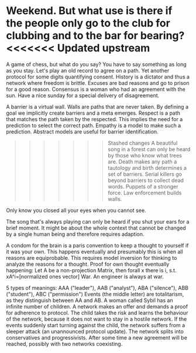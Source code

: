 Weekend.
But what use is there if the people only go to the club for clubbing and to the bar for bearing?
<<<<<<< Updated upstream
=======
A game of chess, but what do you say?
You have to say something as long as you stay.
Let's play an old record to agree on a path. Yet another protocol for some digits quantifying consent.
History is a dictator and thus a network where freedom is brittle. Excuses are bad reasons and go to prison for a good reason. Consensus is a woman who had an agreement with the sun.
Have a nice sunday for a special delivery of disagreement.

A barrier is a virtual wall. Walls are paths that are never taken. By defining a goal we implicitly create barriers and a meta emerges.
Respect is a path that matches the path taken by the respected. This implies the need for a prediction to select the correct path. Empathy is a model to make such a prediction.
Abstract models are useful for barrier identification.
>>>>>>> Stashed changes
A beautiful song in a forest can only be heard by those who know what trees are.
Death makes any path a tautology and birth determines a set of barriers.
Serial killers go beyond barriers to collect dead words. Puppets of a stronger force.
Law enforcement builds walls.

Only know you closed all your eyes when you cannot see.

The song that's always playing can only be heard if you shut your ears for a brief moment. It might be about the whole context that cannot be changed by a single human being and therefore requires adaption.

A condom for the brain is a paris convention to keep a thought to yourself if it was your own. This happens eventually and presumably this is when all reasons are equiprobable. This requires model inversion for thinking to analyze the reasons for a thought.
Proof for own thought eventually happening:
Let A be a non-projection Matrix, then forall x there is i, s.t. xA^i=[normalized ones vector]
War.
An engineer is always at war.

5 types of meanings: AAA ("leader"), AAB ("analyst"), ABA ("silence"), ABB ("student"), ABC ("permission")
Events (the middle letter) are totalitarism, as they distinguish between AA and AB.
A woman called Sybil has an infinite number of children. A network makes an offer and demands a proof for adherence to protocol. The child takes the risk and learns the behaviour of the network, because it does not want to stay in a hostile network.
If the events suddenly start turning against the child, the network suffers from a sleeper attack (an unannounced protocol update). The network splits into conservatives and progressivists. After some time a new agreement will be reached, possibly with two networks coexisting.
